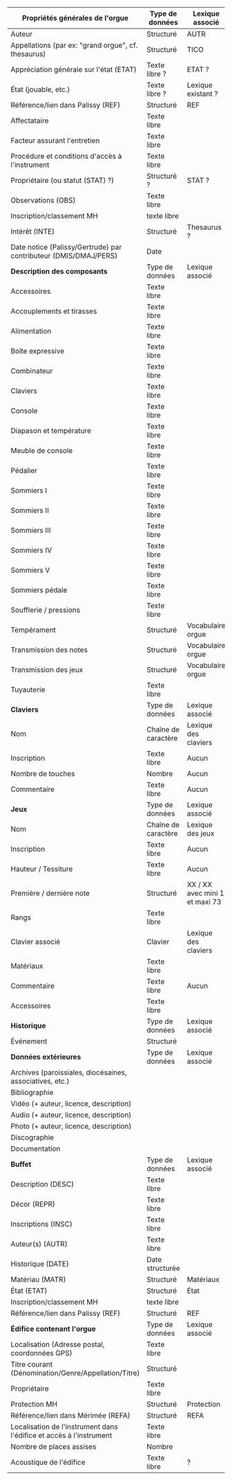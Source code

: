 | **Propriétés générales de l'orgue**                                 | Type de données     | Lexique associé                |
| ------------------------------------------------------------------- | ------------------- | ------------------------------ |
| Auteur                                                              | Structuré           | AUTR                           |
| Appellations (par ex: "grand orgue", cf. thesaurus)                 | Structuré           | TICO                           |
| Appréciation générale sur l'état (ETAT)                             | Texte libre ?       | ETAT ?                         |
| État (jouable, etc.)                                                | Texte libre ?       | Lexique existant ?             |
| Référence/lien dans Palissy (REF)                                   | Structuré           | REF                            |
| Affectataire                                                        | Texte libre         |                                |
| Facteur assurant l'entretien                                        | Texte libre         |                                |
| Procédure et conditions d'accès à l'instrument                      | Texte libre         |                                |
| Propriétaire (ou statut (STAT) ?)                                   | Structuré ?         | STAT ?                         |
| Observations (OBS)                                                  | Texte libre         |                                |
| Inscription/classement MH                                           | texte libre         |                                |
| Intérêt (INTE)                                                      | Structuré           | Thesaurus ?                    |
| Date notice (Palissy/Gertrude) par contributeur (DMIS/DMAJ/PERS)    | Date                |                                |
| **Description des composants**                                      | Type de données     | Lexique associé                |
| Accessoires                                                         | Texte libre         |                                |
| Accouplements et tirasses                                           | Texte libre         |                                |
| Alimentation                                                        | Texte libre         |                                |
| Boîte expressive                                                    | Texte libre         |                                |
| Combinateur                                                         | Texte libre         |                                |
| Claviers                                                            | Texte libre         |                                |
| Console                                                             | Texte libre         |                                |
| Diapason et température                                             | Texte libre         |                                |
| Meuble de console                                                   | Texte libre         |                                |
| Pédalier                                                            | Texte libre         |                                |
| Sommiers I                                                          | Texte libre         |                                |
| Sommiers II                                                         | Texte libre         |                                |
| Sommiers III                                                        | Texte libre         |                                |
| Sommiers IV                                                         | Texte libre         |                                |
| Sommiers V                                                          | Texte libre         |                                |
| Sommiers pédale                                                     | Texte libre         |                                |
| Soufflerie / pressions                                              | Texte libre         |                                |
| Tempérament                                                         | Structuré           | Vocabulaire orgue              |
| Transmission des notes                                              | Structuré           | Vocabulaire orgue              |
| Transmission des jeux                                               | Structuré           | Vocabulaire orgue              |
| Tuyauterie                                                          | Texte libre         |                                |
| **Claviers**                                                        | Type de données     | Lexique associé                |
| Nom                                                                 | Chaîne de caractère | Lexique des claviers           |
| Inscription                                                         | Texte libre         | Aucun                          |
| Nombre de touches                                                   | Nombre              | Aucun                          |
| Commentaire                                                         | Texte libre         | Aucun                          |
| **Jeux**                                                            | Type de données     | Lexique associé                |
| Nom                                                                 | Chaîne de caractère | Lexique des jeux               |
| Inscription                                                         | Texte libre         | Aucun                          |
| Hauteur / Tessiture                                                 | Texte libre         | Aucun                          |
| Première / dernière note                                            | Structuré           | XX / XX avec mini 1 et maxi 73 |
| Rangs                                                               | Texte libre         |                                |
| Clavier associé                                                     | Clavier             | Lexique des claviers           |
| Matériaux                                                           | Texte libre         |                                |
| Commentaire                                                         | Texte libre         | Aucun                          |
| Accessoires                                                         | Texte libre         |                                |
| **Historique**                                                      | Type de données     | Lexique associé                |
| Événement                                                           | Structuré           |                                |
| **Données extérieures**                                             | Type de données     | Lexique associé                |
| Archives (paroissiales, diocésaines, associatives, etc.)            |                     |                                |
| Bibliographie                                                       |                     |                                |
| Vidéo (+ auteur, licence, description)                              |                     |                                |
| Audio (+ auteur, licence, description)                              |                     |                                |
| Photo (+ auteur, licence, description)                              |                     |                                |
| Discographie                                                        |                     |                                |
| Documentation                                                       |                     |                                |
| **Buffet**                                                          | Type de données     | Lexique associé                |
| Description (DESC)                                                  | Texte libre         |                                |
| Décor (REPR)                                                        | Texte libre         |                                |
| Inscriptions (INSC)                                                 | Texte libre         |                                |
| Auteur(s) (AUTR)                                                    | Texte libre         |                                |
| Historique (DATE)                                                   | Date structurée     |                                |
| Matériau (MATR)                                                     | Structuré           | Matériaux                      |
| État (ETAT)                                                         | Structuré           | État                           |
| Inscription/classement MH                                           | texte libre         |                                |
| Référence/lien dans Palissy (REF)                                   | Structuré           | REF                            |
| **Édifice contenant l'orgue**                                       | Type de données     | Lexique associé                |
| Localisation (Adresse postal, coordonnées GPS)                      | Texte libre         |                                |
| Titre courant (Dénomination/Genre/Appellation/Titre)                | Structuré           |                                |
| Propriétaire                                                        | Texte libre         |                                |
| Protection MH                                                       | Structuré           | Protection                     |
| Référence/lien dans Mérimée (REFA)                                  | Structuré           | REFA                           |
| Localisation de l'instrument dans l'édifice et accès à l'instrument | Texte libre         |                                |
| Nombre de places assises                                            | Nombre              |                                |
| Acoustique de l'édifice                                             | Texte libre         | ?                              |
